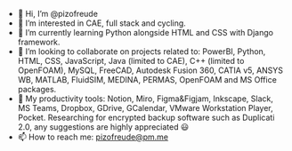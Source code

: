 - 👋 Hi, I’m @pizofreude
- 👀 I’m interested in CAE, full stack and cycling.
- 🌱 I’m currently learning Python alongside HTML and CSS with Django framework.
- 💞️ I’m looking to collaborate on projects related to: PowerBI, Python, HTML, CSS, JavaScript, Java (limited to CAE), C++ (limited to OpenFOAM), MySQL, FreeCAD, Autodesk Fusion 360, CATIA v5, ANSYS WB, MATLAB, FluidSIM, MEDINA, PERMAS, OpenFOAM and MS Office packages.
- :100: My productivity tools: Notion, Miro, Figma&Figjam, Inkscape, Slack, MS Teams, Dropbox, GDrive, GCalendar, VMware Workstation Player, Pocket. Researching for encrypted backup software such as Duplicati 2.0, any suggestions are highly appreciated 😃
- 📫 How to reach me: pizofreude@pm.me

<!---
pizofreude/pizofreude is a ✨ special ✨ repository because its `README.md` (this file) appears on your GitHub profile.
You can click the Preview link to take a look at your changes.
--->
